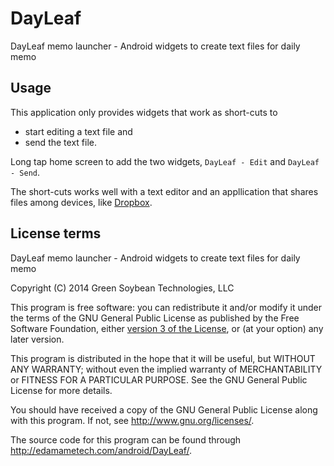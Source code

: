 DayLeaf
=======

DayLeaf memo launcher - Android widgets to create text files for daily memo

Usage
-----
This application only provides widgets that work as short-cuts to
- start editing a text file and
- send the text file.

Long tap home screen to add the two widgets, `DayLeaf - Edit` and
`DayLeaf - Send`.

The short-cuts works well with a text editor and an appllication
that shares files among devices, like
[Dropbox](https://play.google.com/store/apps/details?id=com.dropbox.android).

License terms
-------------
DayLeaf memo launcher - Android widgets to create text files for
daily memo

Copyright (C) 2014 Green Soybean Technologies, LLC
<edamametech at gmail.com>

This program is free software: you can redistribute it and/or
modify it under the terms of the GNU General Public License as
published by the Free Software Foundation, either [version 3 of
the License](http://edamametech.com/gpl-3.0-standalone.html), or
(at your option) any later version.

This program is distributed in the hope that it will be useful,
but WITHOUT ANY WARRANTY; without even the implied warranty of
MERCHANTABILITY or FITNESS FOR A PARTICULAR PURPOSE. See the GNU
General Public License for more details.

You should have received a copy of the GNU General Public License
along with this program. If not, see
<http://www.gnu.org/licenses/>.

The source code for this program can be found through
<http://edamametech.com/android/DayLeaf/>.
